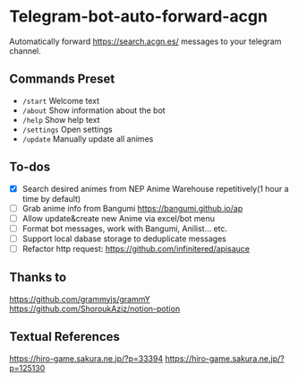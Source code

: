 # Telegram-bot-auto-forward-acgn

Automatically forward <https://search.acgn.es/> messages to your telegram channel.

## Commands Preset

* `/start` Welcome text
* `/about` Show information about the bot
* `/help` Show help text
* `/settings` Open settings
* `/update` Manually update all animes

## To-dos

* [x] Search desired animes from NEP Anime Warehouse repetitively(1 hour a time by default)
* [ ] Grab anime info from Bangumi <https://bangumi.github.io/ap>
* [ ] Allow update&create new Anime via excel/bot menu  
* [ ] Format bot messages, work with Bangumi, Anilist... etc.
* [ ] Support local dabase storage to deduplicate messages
* [ ] Refactor http request: <https://github.com/infinitered/apisauce>

## Thanks to

<https://github.com/grammyjs/grammY>
<https://github.com/ShoroukAziz/notion-potion>

## Textual References

<https://hiro-game.sakura.ne.jp/?p=33394>
<https://hiro-game.sakura.ne.jp/?p=125130>
